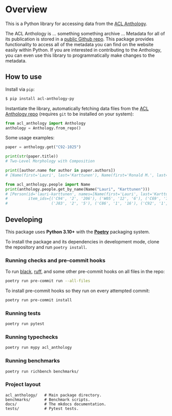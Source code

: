 # Overview

This is a Python library for accessing data from the [ACL
Anthology](https://aclanthology.org/).

The ACL Anthology is ... something something archive ...  Metadata for all of
its publication is stored in a [public Github
repo](https://github.com/acl-org/acl-anthology).  This package provides
functionality to access all of the metadata you can find on the website easily
within Python.  If you are interested in contributing to the Anthology, you can
even use this library to programmatically make changes to the metadata.

## How to use

Install via `pip`:

```bash
$ pip install acl-anthology-py
```

Instantiate the library, automatically fetching data files from the [ACL
Anthology repo](https://github.com/acl-org/acl-anthology) (requires `git` to be
installed on your system):

```python
from acl_anthology import Anthology
anthology = Anthology.from_repo()
```

Some usage examples:

```python
paper = anthology.get("C92-1025")

print(str(paper.title))
# Two-Level Morphology with Composition

print([author.name for author in paper.authors])
# [Name(first='Lauri', last='Karttunen'), Name(first='Ronald M.', last='Kaplan'), Name(first='Annie', last='Zaenen')]

from acl_anthology.people import Name
print(anthology.people.get_by_name(Name("Lauri", "Karttunen")))
# [Person(id='lauri-karttunen', names=[Name(first='Lauri', last='Karttunen')],
#         item_ids={('C94', '2', '206'), ('W05', '12', '6'), ('C69', '70', '1'),
#                   ('J83', '2', '5'), ('C86', '1', '16'), ('C92', '1', '25'), ...})]
```

## Developing

This package uses **Python 3.10+** with the
[**Poetry**](https://python-poetry.org/) packaging system.

To install the package and its dependencies in development mode, clone the
repository and run `poetry install`.

### Running checks and pre-commit hooks

To run [black](https://github.com/psf/black),
[ruff](https://github.com/charliermarsh/ruff), and some other pre-commit hooks
on all files in the repo:

```bash
poetry run pre-commit run --all-files
```

To install pre-commit hooks so they run on every attempted commit:

```bash
poetry run pre-commit install
```

### Running tests

```bash
poetry run pytest
```

### Running typechecks

```bash
poetry run mypy acl_anthology
```

### Running benchmarks

```bash
poetry run richbench benchmarks/
```

### Project layout

    acl_anthology/   # Main package directory.
    benchmarks/      # Benchmark scripts.
    docs/            # The mkdocs documentation.
    tests/           # Pytest tests.
